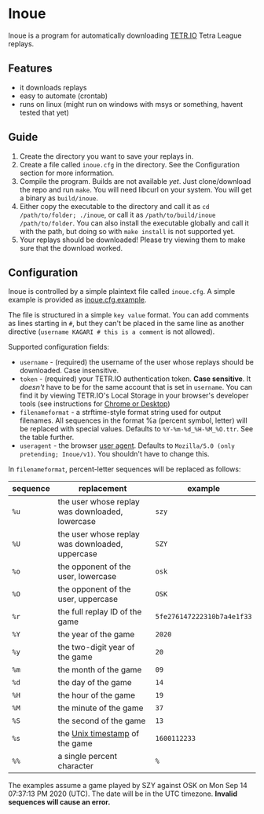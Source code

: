 # Inoue

Inoue is a program for automatically downloading [TETR.IO](https://tetr.io) Tetra League replays.

## Features

- it downloads replays
- easy to automate (crontab)
- runs on linux (might run on windows with msys or something, havent tested that yet)

## Guide

1. Create the directory you want to save your replays in.
1. Create a file called `inoue.cfg` in the directory. See the Configuration section for more information.
1. Compile the program. Builds are not available *yet*. Just clone/download the repo and run `make`. You will need libcurl on your system. You will get a binary as `build/inoue`.
1. Either copy the executable to the directory and call it as `cd /path/to/folder; ./inoue`, or call it as `/path/to/build/inoue /path/to/folder`. You can also install the executable globally and call it with the path, but doing so with `make install` is not supported yet.
1. Your replays should be downloaded! Please try viewing them to make sure that the download worked.

## Configuration

Inoue is controlled by a simple plaintext file called `inoue.cfg`. A simple example is provided as [inoue.cfg.example](inoue.cfg.example).

The file is structured in a simple `key value` format. You can add comments as lines starting in `#`, but they can't be placed in the same line as another directive (`username KAGARI # this is a comment` is not allowed).

Supported configuration fields:
- `username` - (required) the username of the user whose replays should be downloaded. Case insensitive.
- `token` - (required) your TETR.IO authentication token. **Case sensitive**. It *doesn't* have to be for the same account that is set in `username`. You can find it by viewing TETR.IO's Local Storage in your browser's developer tools (see instructions for [Chrome or Desktop](https://i.szymszl.xyz/1d72e5dd42.png))
- `filenameformat` - a strftime-style format string used for output filenames. All sequences in the format %a (percent symbol, letter) will be replaced with special values. Defaults to `%Y-%m-%d_%H-%M_%O.ttr`. See the table further.
- `useragent` - the browser [user agent](https://en.wikipedia.org/wiki/User_agent). Defaults to `Mozilla/5.0 (only pretending; Inoue/v1)`. You shouldn't have to change this.

In `filenameformat`, percent-letter sequences will be replaced as follows:

| sequence | replacement | example |
|----------|-------------|---------|
| `%u` | the user whose replay was downloaded, lowercase | `szy` |
| `%U` | the user whose replay was downloaded, uppercase | `SZY` |
| `%o` | the opponent of the user, lowercase | `osk` |
| `%O` | the opponent of the user, uppercase | `OSK` |
| `%r` | the full replay ID of the game | `5fe276147222310b7a4e1f33` |
| `%Y` | the year of the game | `2020` |
| `%y` | the two-digit year of the game | `20` |
| `%m` | the month of the game | `09` |
| `%d` | the day of the game | `14` |
| `%H` | the hour of the game | `19` |
| `%M` | the minute of the game | `37` |
| `%S` | the second of the game | `13` |
| `%s` | the [Unix timestamp](https://en.wikipedia.org/wiki/Unix_time) of the game | `1600112233` |
| `%%` | a single percent character | `%` |

The examples assume a game played by SZY against OSK on Mon Sep 14 07:37:13 PM 2020 (UTC). The date will be in the UTC timezone. **Invalid sequences will cause an error.**